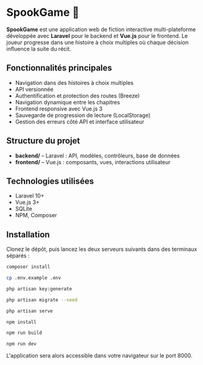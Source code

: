 # SpookGame 🎃

**SpookGame** est une application web de fiction interactive multi-plateforme développée avec **Laravel** pour le backend et **Vue.js** pour le frontend. Le joueur progresse dans une histoire à choix multiples où chaque décision influence la suite du récit.

## Fonctionnalités principales

-   Navigation dans des histoires à choix multiples
-   API versionnée
-   Authentification et protection des routes (Breeze)
-   Navigation dynamique entre les chapitres
-   Frontend responsive avec Vue.js 3
-   Sauvegarde de progression de lecture (LocalStorage)
-   Gestion des erreurs côté API et interface utilisateur

## Structure du projet

-   **backend/** – Laravel : API, modèles, contrôleurs, base de données
-   **frontend/** – Vue.js : composants, vues, interactions utilisateur

## Technologies utilisées

-   Laravel 10+
-   Vue.js 3+
-   SQLite
-   NPM, Composer

## Installation

Clonez le dépôt, puis lancez les deux serveurs suivants dans des terminaux séparés :

```bash
composer install

cp .env.example .env

php artisan key:generate

php artisan migrate --seed

php artisan serve
```

```bash
npm install

npm run build

npm run dev
```

L'application sera alors accessible dans votre navigateur sur le port 8000.
